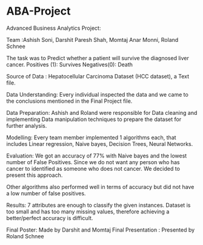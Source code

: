 # ABA-Project

Advanced Business Analytics Project:

Team :Ashish Soni, Darshit Paresh Shah, Momtaj Anar Monni, Roland Schnee


The task was to Predict whether a patient will survive the diagnosed liver cancer.
Positives (1): Survives
Negatives(0): Death


Source of Data :  Hepatocellular Carcinoma Dataset (HCC dataset), a Text file.

Data Understanding: Every individual inspected the data and we came to the conclusions mentioned in the Final Project file.

Data Preparation: Ashish and Roland were responsible for Data cleaning and implementing Data manipulation techniques to prepare the dataset for further analysis.

Modelling: Every team member implemented 1 algorithms each, that includes Linear regression, Naive bayes, Decision Trees, Neural Networks.


Evaluation: We got an accuracy of 77% with Naive bayes and the lowest number of False Positives.
Since we do not want any person who has cancer to identified as someone who does not cancer. 
We decided to present this approach.

Other algorithms also performed well in terms of accuracy but did not have a low number of false positives.

Results:
7 attributes are enough to classify the given instances.
Dataset is too small and has too many missing values, therefore achieving a better/perfect accuracy is difficult. 

Final Poster: Made by Darshit and Momtaj
Final Presentation : Presented by Roland Schnee










